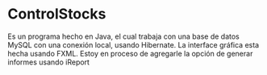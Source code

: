 # ControlStocks
Es un programa hecho en Java, el cual trabaja con una base de datos MySQL con una conexión local, usando Hibernate.
La interface gráfica esta hecha usando FXML.
Estoy en proceso de agregarle la opción de generar informes usando iReport
